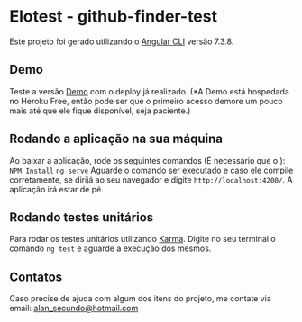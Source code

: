 # Elotest - github-finder-test

Este projeto foi gerado utilizando o [Angular CLI](https://github.com/angular/angular-cli) versão 7.3.8.

## Demo

Teste a versão [Demo](https://github-search-test.herokuapp.com/search/aslan) com o deploy já realizado. (*A Demo está hospedada no Heroku Free, então pode ser que o primeiro acesso demore um pouco mais até que ele fique disponível, seja paciente.)

## Rodando a aplicação na sua máquina

Ao baixar a aplicação, rode os seguintes comandos (É necessário que o ):
`NPM Install`
`ng serve`
Aguarde o comando ser executado e caso ele compile corretamente, se dirijá ao seu navegador e digite `http://localhost:4200/`. A aplicação irá estar de pé.


## Rodando testes unitários

Para rodar os testes unitários utilizando [Karma](https://karma-runner.github.io). Digite no seu terminal o comando `ng test` e aguarde a execução dos mesmos.

## Contatos

Caso precise de ajuda com algum dos itens do projeto, me contate via email: alan_secundo@hotmail.com
